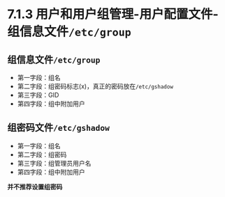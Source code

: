 # 7.1.3 用户和用户组管理-用户配置文件-组信息文件`/etc/group`

## 组信息文件`/etc/group`
- 第一字段：组名
- 第二字段：组密码标志(x)，真正的密码放在`/etc/gshadow`
- 第三字段：GID
- 第四字段：组中附加用户

## 组密码文件`/etc/gshadow`
- 第一字段：组名
- 第二字段：组密码
- 第三字段：组管理员用户名
- 第四字段：组中附加用户

**并不推荐设置组密码**
